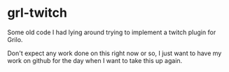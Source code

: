 # grl-twitch

Some old code I had lying around trying to implement a twitch plugin for Grilo.

Don't expect any work done on this right now or so, I just want to have my work
on github for the day when I want to take this up again.
